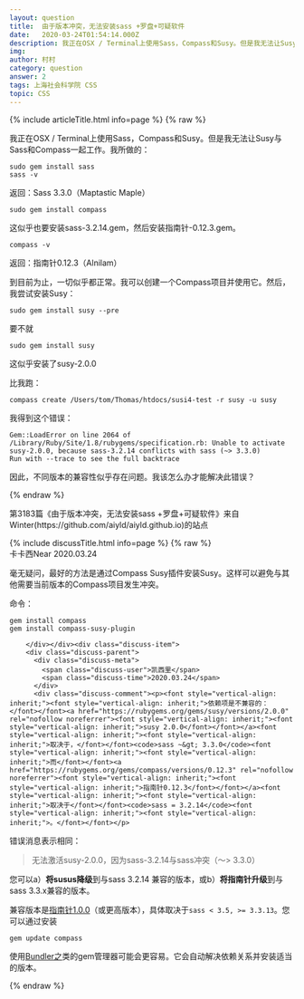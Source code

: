 ```yaml
---
layout: question
title:  由于版本冲突，无法安装sass +罗盘+可疑软件
date:   2020-03-24T01:54:14.000Z
description: 我正在OSX / Terminal上使用Sass，Compass和Susy。但是我无法让Susy与Sass和Compass一起工作。我所做的：sudo...
img: 
author: 村村
category: question
answer: 2
tags: 上海社会科学院 CSS
topic: CSS
---
```

<div class="article-root">
  <div class="article">
    {% include articleTitle.html info=page %}
    {% raw %}
    <div class="article-content"><p><font style="vertical-align: inherit;"><font style="vertical-align: inherit;">我正在OSX / Terminal上使用Sass，Compass和Susy。</font><font style="vertical-align: inherit;">但是我无法让Susy与Sass和Compass一起工作。</font><font style="vertical-align: inherit;">我所做的：</font></font></p>

<pre><code>sudo gem install sass<font></font>
sass -v<font></font>
</code></pre>

<p><font style="vertical-align: inherit;"><font style="vertical-align: inherit;">返回：Sass 3.3.0（Maptastic Maple）</font></font></p>

<pre><code>sudo gem install compass
</code></pre>

<p><font style="vertical-align: inherit;"><font style="vertical-align: inherit;">这似乎也要安装sass-3.2.14.gem，然后安装指南针-0.12.3.gem。</font></font></p>

<pre><code>compass -v
</code></pre>

<p><font style="vertical-align: inherit;"><font style="vertical-align: inherit;">返回：指南针0.12.3（Alnilam）</font></font></p>

<p><font style="vertical-align: inherit;"><font style="vertical-align: inherit;">到目前为止，一切似乎都正常。</font><font style="vertical-align: inherit;">我可以创建一个Compass项目并使用它。</font><font style="vertical-align: inherit;">然后，我尝试安装Susy：</font></font></p>

<pre><code>sudo gem install susy --pre
</code></pre>

<p><font style="vertical-align: inherit;"><font style="vertical-align: inherit;">要不就</font></font></p>

<pre><code>sudo gem install susy
</code></pre>

<p><font style="vertical-align: inherit;"><font style="vertical-align: inherit;">这似乎安装了susy-2.0.0</font></font></p>

<p><font style="vertical-align: inherit;"><font style="vertical-align: inherit;">比我跑：</font></font></p>

<pre><code>compass create /Users/tom/Thomas/htdocs/susi4-test -r susy -u susy
</code></pre>

<p><font style="vertical-align: inherit;"><font style="vertical-align: inherit;">我得到这个错误： </font></font></p>

<pre><code>Gem::LoadError on line 2064 of /Library/Ruby/Site/1.8/rubygems/specification.rb: Unable to activate susy-2.0.0, because sass-3.2.14 conflicts with sass (~&gt; 3.3.0)<font></font>
Run with --trace to see the full backtrace<font></font>
</code></pre>

<p><font style="vertical-align: inherit;"><font style="vertical-align: inherit;">因此，不同版本的兼容性似乎存在问题。</font><font style="vertical-align: inherit;">我该怎么办才能解决此错误？</font></font></p></div>
    {% endraw %}
  </div>
  <p class="winter_mark">第3183篇《由于版本冲突，无法安装sass +罗盘+可疑软件》来自Winter(https://github.com/aiyld/aiyld.github.io)的站点</p>
  <div class="discuss-wrapper">
    {% include discussTitle.html info=page %}
    {% raw %}
    <div class="discuss-item">
        <div class="discuss-parent">
          <div class="discuss-meta">
            <span class="discuss-user">卡卡西Near</span>
            <span class="discuss-time">2020.03.24</span>
          </div>
          <div class="discuss-comment"><p><font style="vertical-align: inherit;"><font style="vertical-align: inherit;">毫无疑问，最好的方法是通过Compass Susy插件安装Susy。</font><font style="vertical-align: inherit;">这样可以避免与其他需要当前版本的Compass项目发生冲突。</font></font></p>

<p><font style="vertical-align: inherit;"><font style="vertical-align: inherit;">命令：</font></font></p>

<pre><code>gem install compass<font></font>
gem install compass-susy-plugin<font></font>
</code></pre></div>
        </div></div><div class="discuss-item">
        <div class="discuss-parent">
          <div class="discuss-meta">
            <span class="discuss-user">凯西里</span>
            <span class="discuss-time">2020.03.24</span>
          </div>
          <div class="discuss-comment"><p><font style="vertical-align: inherit;"><font style="vertical-align: inherit;">依赖项是不兼容的：</font></font><a href="https://rubygems.org/gems/susy/versions/2.0.0" rel="nofollow noreferrer"><font style="vertical-align: inherit;"><font style="vertical-align: inherit;">susy 2.0.0</font></font></a><font style="vertical-align: inherit;"><font style="vertical-align: inherit;">取决于，</font></font><code>sass ~&gt; 3.3.0</code><font style="vertical-align: inherit;"><font style="vertical-align: inherit;">而</font></font><a href="https://rubygems.org/gems/compass/versions/0.12.3" rel="nofollow noreferrer"><font style="vertical-align: inherit;"><font style="vertical-align: inherit;">指南针0.12.3</font></font></a><font style="vertical-align: inherit;"><font style="vertical-align: inherit;">取决于</font></font><code>sass = 3.2.14</code><font style="vertical-align: inherit;"><font style="vertical-align: inherit;">。</font></font></p>

<p><font style="vertical-align: inherit;"><font style="vertical-align: inherit;">错误消息表示相同：</font></font></p>

<blockquote>
  <p><font style="vertical-align: inherit;"><font style="vertical-align: inherit;">无法激活susy-2.0.0，因为sass-3.2.14与sass冲突（〜&gt; 3.3.0）</font></font></p>
</blockquote>

<p><font style="vertical-align: inherit;"><font style="vertical-align: inherit;">您可以a）</font></font><strong><font style="vertical-align: inherit;"><font style="vertical-align: inherit;">将susus降级</font></font></strong><font style="vertical-align: inherit;"><font style="vertical-align: inherit;">到与sass 3.2.14 </font><font style="vertical-align: inherit;">兼容</font><font style="vertical-align: inherit;">的版本，或b）</font></font><strong><font style="vertical-align: inherit;"><font style="vertical-align: inherit;">将指南针升级</font></font></strong><font style="vertical-align: inherit;"><font style="vertical-align: inherit;">到与sass 3.3.x兼容的版本。</font></font></p>

<p><font style="vertical-align: inherit;"><font style="vertical-align: inherit;">兼容版本是</font></font><a href="https://rubygems.org/gems/compass/versions/1.0.0" rel="nofollow noreferrer"><font style="vertical-align: inherit;"><font style="vertical-align: inherit;">指南针1.0.0</font></font></a><font style="vertical-align: inherit;"><font style="vertical-align: inherit;">（或更高版本），具体取决于</font></font><code>sass &lt; 3.5, &gt;= 3.3.13</code><font style="vertical-align: inherit;"><font style="vertical-align: inherit;">。</font><font style="vertical-align: inherit;">您可以通过安装</font></font></p>

<pre><code>gem update compass
</code></pre>

<p><font style="vertical-align: inherit;"><font style="vertical-align: inherit;">使用</font></font><a href="http://bundler.io" rel="nofollow noreferrer"><font style="vertical-align: inherit;"><font style="vertical-align: inherit;">Bundler之</font></font></a><font style="vertical-align: inherit;"><font style="vertical-align: inherit;">类的gem管理器可能会更容易</font><font style="vertical-align: inherit;">。</font><font style="vertical-align: inherit;">它会自动解决依赖关系并安装适当的版本。</font></font></p></div>
        </div></div>
    {% endraw %}
  </div>
<div>
